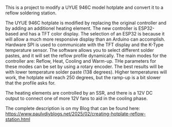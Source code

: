This is a project to modify a UYUE 946C model hotplate and convert it to a reflow soldering station.

The UYUE 946C hotplate is modified by replacing the original controller and by adding an additionel heating element.
The new controller is ESP32-based and has a TFT color display.
The selection of an ESP32 is because it will allow a much more responsive display than an Arduino can accomplish.
Hardware SPI is used to communicate with the TFT display and the K-Type temperature sensor.
The software allows you to select different solder pastes, and it will set the reflow profile dynamically.
The main modes for the controller are: Reflow, Heat, Cooling and Warm-up. THe parameters for these modes can be set by using a rotary encoder.
The best results will be with lower temperature solder paste (138 degrees). Higher temperatures will work, the hotplate will reach 250 degrees, but the ramp-up is a bit slower that the profile asks for.

The heating elements are controlled by an SSR, and there is a 12V DC output to connect one of more 12V fans to aid in the cooling phase.

The complete description is on my Blog that can be found here: 
https://www.paulvdiyblogs.net/2025/02/creating-hotplate-reflow-station.html

